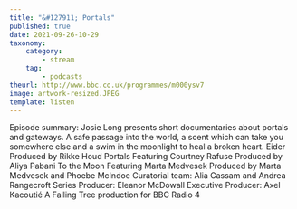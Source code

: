 ```yaml
---
title: "&#127911; Portals"
published: true
date: 2021-09-26-10-29
taxonomy:
    category:
        - stream
    tag:
        - podcasts
theurl: http://www.bbc.co.uk/programmes/m000ysv7
image: artwork-resized.JPEG
template: listen
---
```


Episode summary: Josie Long presents short documentaries about portals and gateways. A safe passage into the world, a scent which can take you somewhere else and a swim in the moonlight to heal a broken heart. Eider Produced by Rikke Houd Portals Featuring Courtney Rafuse Produced by Aliya Pabani To the Moon Featuring Marta Medvesek Produced by Marta Medvesek and Phoebe McIndoe Curatorial team: Alia Cassam and Andrea Rangecroft Series Producer: Eleanor McDowall Executive Producer: Axel Kacouti&eacute; A Falling Tree production for BBC Radio 4
